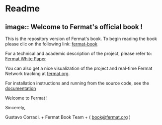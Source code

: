 Readme
========= 

image:: 
Welcome to Fermat's  official book ! 
------------------------------------

This is the repository version of Fermat's book.
To begin reading the book please clic on the following link:
[fermat-book](https://github.com/bitDubai/fermat/blob/master/fermat-book/book-chapter-00(intro).asciidoc)

For a technical and academic description of the project, please refer to: 
[Fermat White Paper](https://github.com/bitDubai/fermat/tree/master/fermat/FERMAT-WHITE-PAPER.md)

You can also get a nice visualization of the project and real-time Fermat Network tracking at 
[fermat.org](http://www.fermat.org).


For installation instructions and running from the source code, see the [documentation](https://github.com/bitDubai/fermat/tree/master/fermat-documentation/documentation.asciidoc)

Welcome to Fermat !

Sincerely, 

Gustavo Corradi. +
Fermat Book Team +
( book@fermat.org ) 
